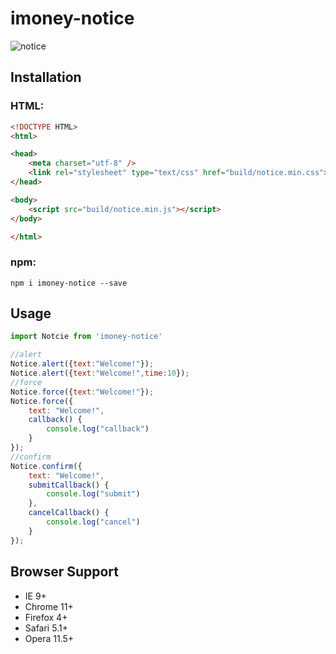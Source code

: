 # imoney-notice
![notice](https://user-images.githubusercontent.com/1193966/30494813-26a55408-9a7c-11e7-875b-ef8c59cd7302.png)

## Installation
### HTML:
```html
<!DOCTYPE HTML>
<html>

<head>
    <meta charset="utf-8" />
    <link rel="stylesheet" type="text/css" href="build/notice.min.css">
</head>

<body>
    <script src="build/notice.min.js"></script>
</body>

</html>

```

### npm:
    npm i imoney-notice --save

## Usage
```js
import Notcie from 'imoney-notice'
```

```js
//alert
Notice.alert({text:"Welcome!"});
Notice.alert({text:"Welcome!",time:10});
//force
Notice.force({text:"Welcome!"});
Notice.force({
    text: "Welcome!",
    callback() {
        console.log("callback")
    }
});
//confirm
Notice.confirm({
    text: "Welcome!",
    submitCallback() {
        console.log("submit")
    },
    cancelCallback() {
        console.log("cancel")
    }
});
```
## Browser Support
* IE 9+
* Chrome 11+
* Firefox 4+
* Safari 5.1+
* Opera 11.5+